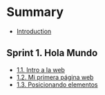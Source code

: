 # Summary

* [Introduction](README.md)

## Sprint 1. Hola Mundo

* [1.1. Intro a la web](/sprint_1/1_1_intro_a_la_web.md#intro-a-la-web)
* [1.2. Mi primera página web](sprint_1/1_2_mi_primera_web.md)
* [1.3. Posicionando elementos](sprint_1/1_3_posicionando_elementos_en_una_web.md)

